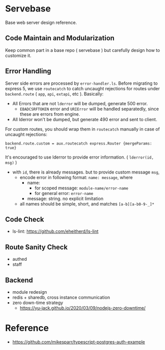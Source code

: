 # Servebase

Base web server design reference.



## Code Maintain and Modularization

Keep common part in a base repo ( servebase ) but carefully design how to customize it.


## Error Handling

Server side errors are processed by `error-handler.ls`. Before migrating to express 5, we use `routecatch` to catch uncaught rejections for routes under `backend.route` ( `app`, `api`, `extapi`, etc ). Basically:

 - All Errors that are not `lderror` will be dumped, generate 500 error.
   - `EBADCSRFTOKEN` error and `URIError` will be handled separatedly, since these are errors from engine.
 - All lderror won't be dumped, but generate 490 error and sent to client.

For custom routes, you should wrap them in `routecatch` manually in case of uncaught rejections:

    backend.route.custom = aux.routecatch express.Router {mergeParams: true}

It's encouraged to use lderror to provide error information. ( `lderror(id, msg)` )
 - with `id`, there is already messages. but to provide custom message `msg`, 
   - encode error in following format: `name: message`, where
     - name:
       - for scoped message: `module-name/error-name`
       - for general error: `error-name`
     - message: string. no explicit limitation 
   - all names should be simple, short, and matches `[a-b][a-b0-9-_]*`


## Code Check

 - ls-lint: https://github.com/eheitherd/ls-lint


## Route Sanity Check

 - authed
 - staff


## Backend

 - module redesign
 - redis + sharedb, cross instance communication
 - zero down-time strategy
   - https://yu-jack.github.io/2020/03/09/nodejs-zero-downtime/


# Reference

 - https://github.com/mikesparr/typescript-postgres-auth-example
